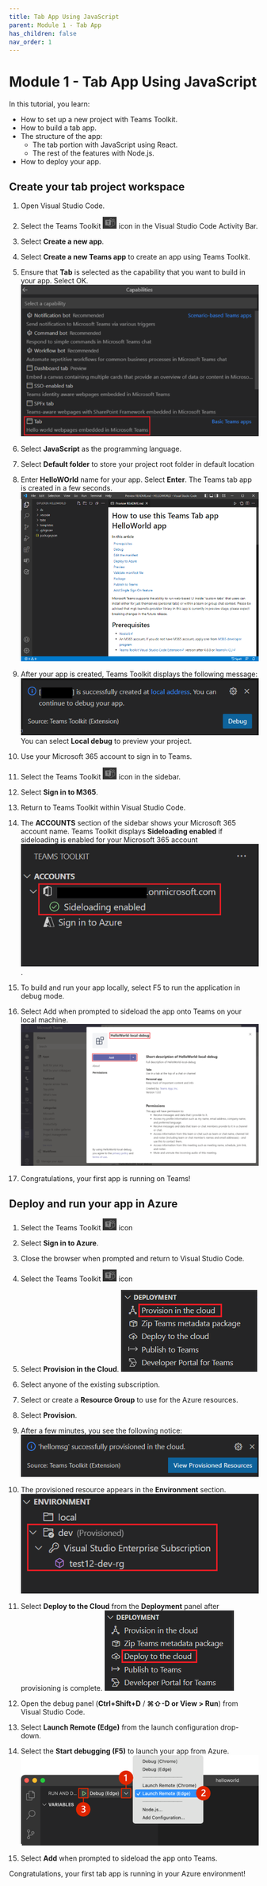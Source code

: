 ```yaml
---
title: Tab App Using JavaScript
parent: Module 1 - Tab App
has_children: false
nav_order: 1
---
```

# Module 1 - Tab App Using JavaScript

In this tutorial, you learn:

- How to set up a new project with Teams Toolkit.
- How to build a tab app.
- The structure of the app:
  - The tab portion with JavaScript using React.
  - The rest of the features with Node.js.
- How to deploy your app.

## Create your tab project workspace

1. Open Visual Studio Code.

2. Select the Teams Toolkit ![icon](../../assets/images/module1/teams-toolkit-sidebar-icon.png) icon in the Visual Studio Code Activity Bar.

3. Select **Create a new app**.

4. Select **Create a new Teams app** to create an app using Teams Toolkit.

5. Ensure that **Tab** is selected as the capability that you want to build in your app. Select OK.
![Select Tab](../../assets/images/module1/select-tab.png)

6. Select **JavaScript** as the programming language.

7. Select **Default folder** to store your project root folder in default location

8. Enter **HelloWOrld** name for your app. Select **Enter**.
   The Teams tab app is created in a few seconds.
  ![Create Tab App](../../assets/images/module1/tap-app-created1.png)
9. After your app is created, Teams Toolkit displays the following message:![Local Debug](../../assets/images/module1/preview-project.png)
You can select **Local debug** to preview your project.
10. Use your Microsoft 365 account to sign in to Teams.
  1. Select the Teams Toolkit ![icon](../../assets/images/module1/teams-toolkit-sidebar-icon.png) icon in the sidebar.
  1. Select **Sign in to M365**.
  1. Return to Teams Toolkit within Visual Studio Code.
  1. The **ACCOUNTS** section of the sidebar shows your Microsoft 365 account name. Teams Toolkit displays **Sideloading enabled** if sideloading is enabled for your Microsoft 365 account ![Sideloading enabled](../../assets/images/module1/m365-sideloading-enabled.png).
11. To build and run your app locally, select F5 to run the application in debug mode.

12. Select Add when prompted to sideload the app onto Teams on your local machine.
  ![Add to Teams](../../assets/images/module1/add-tab-app-local-debug.png)

13. Congratulations, your first app is running on Teams!

## Deploy and run your app in Azure

1. Select the Teams Toolkit ![icon](../../assets/images/module1/teams-toolkit-sidebar-icon.png) icon

1. Select **Sign in to Azure**.

1. Close the browser when prompted and return to Visual Studio Code.

1. Select the Teams Toolkit ![icon](../../assets/images/module1/teams-toolkit-sidebar-icon.png) icon

1. Select **Provision in the Cloud**. ![Provision in the Cloud](../../assets/images/module1/provisioning-commands.png)

1. Select anyone of the existing subscription.

1. Select or create a **Resource Group** to use for the Azure resources.

1. Select **Provision**.

1. After a few minutes, you see the following notice:
![Provisioned](../../assets/images/module1/deploy-provision-successmsgext.png)

1. The provisioned resource appears in the **Environment** section.
![Environment](../../assets/images/module1/provisioned-resources-env.png)

1. Select **Deploy to the Cloud** from the **Deployment** panel after provisioning is complete.
![Deploy to the Cloud](../../assets/images/module1/deploy-cloud.png)

1. Open the debug panel (**Ctrl+Shift+D** / **⌘⇧-D or View > Run**) from Visual Studio Code.

1. Select **Launch Remote (Edge)** from the launch configuration drop-down.

1. Select the **Start debugging (F5)** to launch your app from Azure.
![Start Debugging](../../assets/images/module1/launch-remote.png)

1. Select **Add** when prompted to sideload the app onto Teams.

Congratulations, your first tab app is running in your Azure environment! 